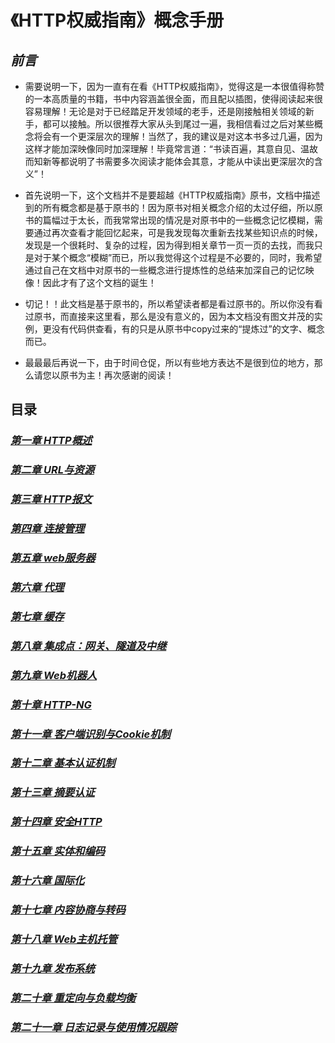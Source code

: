 # 《HTTP权威指南》概念手册

## *前言*

* 需要说明一下，因为一直有在看《HTTP权威指南》，觉得这是一本很值得称赞的一本高质量的书籍，书中内容涵盖很全面，而且配以插图，使得阅读起来很容易理解！无论是对于已经踏足开发领域的老手，还是刚接触相关领域的新手，都可以接触。所以很推荐大家从头到尾过一遍，我相信看过之后对某些概念将会有一个更深层次的理解！当然了，我的建议是对这本书多过几遍，因为这样才能加深映像同时加深理解！毕竟常言道：“书读百遍，其意自见、温故而知新等都说明了书需要多次阅读才能体会其意，才能从中读出更深层次的含义”！

* 首先说明一下，这个文档并不是要超越《HTTP权威指南》原书，文档中描述到的所有概念都是基于原书的！因为原书对相关概念介绍的太过仔细，所以原书的篇幅过于太长，而我常常出现的情况是对原书中的一些概念记忆模糊，需要通过再次查看才能回忆起来，可是我发现每次重新去找某些知识点的时候，发现是一个很耗时、复杂的过程，因为得到相关章节一页一页的去找，而我只是对于某个概念“模糊”而已，所以我觉得这个过程是不必要的，同时，我希望通过自己在文档中对原书的一些概念进行提炼性的总结来加深自己的记忆映像！因此才有了这个文档的诞生！

* 切记！！此文档是基于原书的，所以希望读者都是看过原书的。所以你没有看过原书，而直接来这里看，那么是没有意义的，因为本文档没有图文并茂的实例，更没有代码供查看，有的只是从原书中copy过来的“提炼过”的文字、概念而已。

* 最最最后再说一下，由于时间仓促，所以有些地方表达不是很到位的地方，那么请您以原书为主！再次感谢的阅读！




## 目录

### *[第一章 HTTP概述](https://github.com/woai30231/http/tree/master/%E7%AC%AC%E4%B8%80%E7%AB%A0%20HTTP%20%E6%A6%82%E8%BF%B0)*


### *[第二章 URL与资源](https://github.com/woai30231/http/tree/master/%E7%AC%AC%E4%BA%8C%E7%AB%A0%20URL%E4%B8%8E%E8%B5%84%E6%BA%90)*


### *[第三章 HTTP报文](https://github.com/woai30231/http/tree/master/%E7%AC%AC%E4%B8%89%E7%AB%A0%20HTTP%E6%8A%A5%E6%96%87)*


### *[第四章 连接管理](https://github.com/woai30231/http/tree/master/%E7%AC%AC%E5%9B%9B%E7%AB%A0%20%E8%BF%9E%E6%8E%A5%E7%AE%A1%E7%90%86)*

### *[第五章 web服务器](https://github.com/woai30231/http/tree/master/%E7%AC%AC%E4%BA%94%E7%AB%A0%20web%E6%9C%8D%E5%8A%A1%E5%99%A8)*

### *[第六章 代理](https://github.com/woai30231/http/tree/master/%E7%AC%AC%E5%85%AD%E7%AB%A0%20%E4%BB%A3%E7%90%86)*

### *[第七章 缓存](https://github.com/woai30231/http/tree/master/%E7%AC%AC%E4%B8%83%E7%AB%A0%20%E7%BC%93%E5%AD%98)*

### *[第八章 集成点：网关、隧道及中继](https://github.com/woai30231/http/tree/master/%E7%AC%AC%E5%85%AB%E7%AB%A0%20%E9%9B%86%E6%88%90%E7%82%B9%EF%BC%9A%E7%BD%91%E5%85%B3%E3%80%81%E9%9A%A7%E9%81%93%E5%8F%8A%E4%B8%AD%E7%BB%A7)*

### *[第九章 Web机器人](https://github.com/woai30231/http/tree/master/%E7%AC%AC%E4%B9%9D%E7%AB%A0%20Web%E6%9C%BA%E5%99%A8%E4%BA%BA)*

### *[第十章 HTTP-NG](https://github.com/woai30231/http/tree/master/%E7%AC%AC%E5%8D%81%E7%AB%A0%20HTTP-NG)*

### *[第十一章 客户端识别与Cookie机制](https://github.com/woai30231/http/tree/master/%E7%AC%AC%E5%8D%81%E4%B8%80%E7%AB%A0%20%E5%AE%A2%E6%88%B7%E7%AB%AF%E8%AF%86%E5%88%AB%E4%B8%8ECookie%E6%9C%BA%E5%88%B6)*

### *[第十二章 基本认证机制](https://github.com/woai30231/http/tree/master/%E7%AC%AC%E5%8D%81%E4%BA%8C%E7%AB%A0%20%E5%9F%BA%E6%9C%AC%E8%AE%A4%E8%AF%81%E6%9C%BA%E5%88%B6)*

### *[第十三章 摘要认证](https://github.com/woai30231/http/tree/master/%E7%AC%AC%E5%8D%81%E4%B8%89%E7%AB%A0%20%E6%91%98%E8%A6%81%E8%AE%A4%E8%AF%81)*

### *[第十四章 安全HTTP](https://github.com/woai30231/http/tree/master/%E7%AC%AC%E5%8D%81%E5%9B%9B%E7%AB%A0%20%E5%AE%89%E5%85%A8HTTP)*

### *[第十五章 实体和编码](https://github.com/woai30231/http/tree/master/%E7%AC%AC%E5%8D%81%E4%BA%94%E7%AB%A0%20%E5%AE%9E%E4%BD%93%E5%92%8C%E7%BC%96%E7%A0%81)*

### *[第十六章 国际化](https://github.com/woai30231/http/tree/master/%E7%AC%AC%E5%8D%81%E5%85%AD%E7%AB%A0%20%E5%9B%BD%E9%99%85%E5%8C%96)*

### *[第十七章 内容协商与转码](https://github.com/woai30231/http/tree/master/%E7%AC%AC%E5%8D%81%E4%B8%83%E7%AB%A0%20%E5%86%85%E5%AE%B9%E5%8D%8F%E5%95%86%E4%B8%8E%E8%BD%AC%E7%A0%81)*

### *[第十八章 Web主机托管](https://github.com/woai30231/http/tree/master/%E7%AC%AC%E5%8D%81%E5%85%AB%E7%AB%A0%20Web%E4%B8%BB%E6%9C%BA%E6%89%98%E7%AE%A1)*

### *[第十九章 发布系统](https://github.com/woai30231/http/tree/master/%E7%AC%AC%E5%8D%81%E4%B9%9D%E7%AB%A0%20%E5%8F%91%E5%B8%83%E7%B3%BB%E7%BB%9F)*

### *[第二十章 重定向与负载均衡](https://github.com/woai30231/http/tree/master/%E7%AC%AC%E4%BA%8C%E5%8D%81%E7%AB%A0%20%E9%87%8D%E5%AE%9A%E5%90%91%E4%B8%8E%E8%B4%9F%E8%BD%BD%E5%9D%87%E8%A1%A1)*

### *[第二十一章 日志记录与使用情况跟踪](https://github.com/woai30231/http/tree/master/%E7%AC%AC%E4%BA%8C%E5%8D%81%E4%B8%80%E7%AB%A0%20%E6%97%A5%E5%BF%97%E8%AE%B0%E5%BD%95%E4%B8%8E%E4%BD%BF%E7%94%A8%E6%83%85%E5%86%B5%E8%B7%9F%E8%B8%AA)*